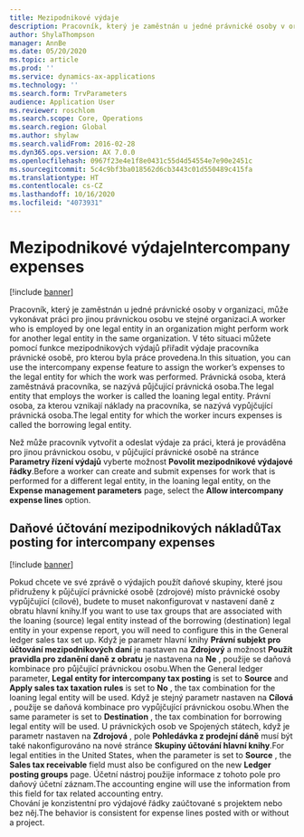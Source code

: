 ```yaml
---
title: Mezipodnikové výdaje
description: Pracovník, který je zaměstnán u jedné právnické osoby v organizaci, může vykonávat práci pro jinou právnickou osobu ve stejné organizaci. V této situaci můžete pomocí funkce mezipodnikových výdajů přiřadit výdaje pracovníka právnické osobě, pro kterou byla práce provedena.
author: ShylaThompson
manager: AnnBe
ms.date: 05/20/2020
ms.topic: article
ms.prod: ''
ms.service: dynamics-ax-applications
ms.technology: ''
ms.search.form: TrvParameters
audience: Application User
ms.reviewer: roschlom
ms.search.scope: Core, Operations
ms.search.region: Global
ms.author: shylaw
ms.search.validFrom: 2016-02-28
ms.dyn365.ops.version: AX 7.0.0
ms.openlocfilehash: 0967f23e4e1f8e0431c55d4d54554e7e90e2451c
ms.sourcegitcommit: 5c4c9bf3ba018562d6cb3443c01d550489c415fa
ms.translationtype: HT
ms.contentlocale: cs-CZ
ms.lasthandoff: 10/16/2020
ms.locfileid: "4073931"
---
```

# <a name="intercompany-expenses"></a><span data-ttu-id="5b9fb-104">Mezipodnikové výdaje</span><span class="sxs-lookup"><span data-stu-id="5b9fb-104">Intercompany expenses</span></span>

[!include [banner](../includes/banner.md)]

<span data-ttu-id="5b9fb-105">Pracovník, který je zaměstnán u jedné právnické osoby v organizaci, může vykonávat práci pro jinou právnickou osobu ve stejné organizaci.</span><span class="sxs-lookup"><span data-stu-id="5b9fb-105">A worker who is employed by one legal entity in an organization might perform work for another legal entity in the same organization.</span></span> <span data-ttu-id="5b9fb-106">V této situaci můžete pomocí funkce mezipodnikových výdajů přiřadit výdaje pracovníka právnické osobě, pro kterou byla práce provedena.</span><span class="sxs-lookup"><span data-stu-id="5b9fb-106">In this situation, you can use the intercompany expense feature to assign the worker’s expenses to the legal entity for which the work was performed.</span></span> <span data-ttu-id="5b9fb-107">Právnická osoba, která zaměstnává pracovníka, se nazývá půjčující právnická osoba.</span><span class="sxs-lookup"><span data-stu-id="5b9fb-107">The legal entity that employs the worker is called the loaning legal entity.</span></span> <span data-ttu-id="5b9fb-108">Právní osoba, za kterou vznikají náklady na pracovníka, se nazývá vypůjčující právnická osoba.</span><span class="sxs-lookup"><span data-stu-id="5b9fb-108">The legal entity for which the worker incurs expenses is called the borrowing legal entity.</span></span> 

<span data-ttu-id="5b9fb-109">Než může pracovník vytvořit a odeslat výdaje za práci, která je prováděna pro jinou právnickou osobu, v půjčující právnické osobě na stránce **Parametry řízení výdajů** vyberte možnost **Povolit mezipodnikové výdajové řádky**.</span><span class="sxs-lookup"><span data-stu-id="5b9fb-109">Before a worker can create and submit expenses for work that is performed for a different legal entity, in the loaning legal entity, on the **Expense management parameters** page, select the **Allow intercompany expense lines** option.</span></span> 

## <a name="tax-posting-for-intercompany-expenses"></a><span data-ttu-id="5b9fb-110">Daňové účtování mezipodnikových nákladů</span><span class="sxs-lookup"><span data-stu-id="5b9fb-110">Tax posting for intercompany expenses</span></span>

[!include [banner](../includes/banner.md)]

<span data-ttu-id="5b9fb-111">Pokud chcete ve své zprávě o výdajích použít daňové skupiny, které jsou přidruženy k půjčující právnické osobě (zdrojové) místo právnické osoby vypůjčující (cílové), budete to muset nakonfigurovat v nastavení daně z obratu hlavní knihy.</span><span class="sxs-lookup"><span data-stu-id="5b9fb-111">If you want to use tax groups that are associated with the loaning (source) legal entity instead of the borrowing (destination) legal entity in your expense report, you will need to configure this in the General ledger sales tax set up.</span></span> <span data-ttu-id="5b9fb-112">Když je parametr hlavní knihy **Právní subjekt pro účtování mezipodnikových daní** je nastaven na **Zdrojový** a možnost **Použít pravidla pro zdanění daně z obratu** je nastavena na **Ne** , použije se daňová kombinace pro půjčující právnickou osobu.</span><span class="sxs-lookup"><span data-stu-id="5b9fb-112">When the General ledger parameter, **Legal entity for intercompany tax posting** is set to **Source** and **Apply sales tax taxation rules** is set to **No** , the tax combination for the loaning legal entity will be used.</span></span> <span data-ttu-id="5b9fb-113">Když je stejný parametr nastaven na **Cílová** , použije se daňová kombinace pro vypůjčující právnickou osobu.</span><span class="sxs-lookup"><span data-stu-id="5b9fb-113">When the same parameter is set to **Destination** , the tax combination for borrowing legal entity will be used.</span></span> <span data-ttu-id="5b9fb-114">U právnických osob ve Spojených státech, když je parametr nastaven na **Zdrojová** , pole **Pohledávka z prodejní dáně** musí být také nakonfigurováno na nové stránce **Skupiny účtování hlavní knihy**.</span><span class="sxs-lookup"><span data-stu-id="5b9fb-114">For legal entities in the United States, when the parameter is set to **Source** , the **Sales tax receivable** field must also be configured on the new **Ledger posting groups** page.</span></span> <span data-ttu-id="5b9fb-115">Účetní nástroj použije informace z tohoto pole pro daňový účetní záznam.</span><span class="sxs-lookup"><span data-stu-id="5b9fb-115">The accounting engine will use the information from this field for tax related accounting entry.</span></span>   
<span data-ttu-id="5b9fb-116">Chování je konzistentní pro výdajové řádky zaúčtované s projektem nebo bez něj.</span><span class="sxs-lookup"><span data-stu-id="5b9fb-116">The behavior is consistent for expense lines posted with or without a project.</span></span>  
